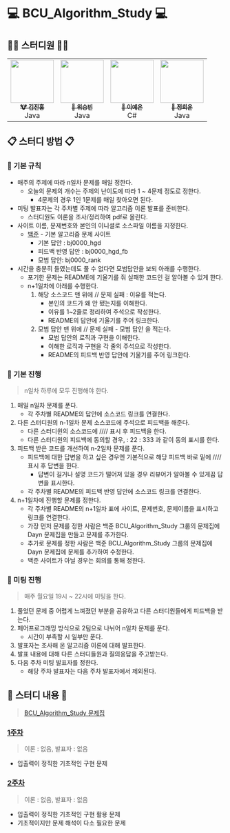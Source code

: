 
# 💻 BCU_Algorithm_Study 💻

## 👨‍💻 스터디원 👩‍💻
<table>
  <tr>
    <td align="center"><a href="https://github.com/deepredk"><img src="https://avatars2.githubusercontent.com/u/33937365?s=460&v=4" width="100px;" alt=""/><br /><sub><b>🐮 김진홍</b></sub></a><br />Java</td>
    <td align="center"><a href="https://github.com/wsb0722"><img src="https://avatars1.githubusercontent.com/u/53260922?s=460&u=a545901c7f460295a11c779629201a81947f3fe4&v=4" width="100px;" alt=""/><br /><sub><b>🐯 위승빈</b></sub></a><br />Java</td>
    <td align="center"><a href="https://github.com/jjklunicc"><img src="https://avatars2.githubusercontent.com/u/55953594?s=460&v=4" width="100px;" alt=""/><br /><sub><b>🐉 이예은</b></sub></a><br />C#</td>
    <td align="center"><a href="https://github.com/cousim46"><img src="https://avatars3.githubusercontent.com/u/67584874?s=460&v=4" width="100px;" alt=""/><br /><sub><b>🐯 정회운</b></sub></a><br />Java</td>
  </tr>
</table>

## 📋 스터디 방법 📋
### 📌 기본 규칙
* 매주의 주제에 따라 n일차 문제를 매일 정한다.
    * 오늘의 문제의 개수는 주제의 난이도에 따라 1 ~ 4문제 정도로 정한다.
      * 4문제의 경우 1인 1문제를 매일 찾아오면 된다.
* 미팅 발표자는 각 주차별 주제에 따라 알고리즘 이론 발표를 준비한다.
  * 스터디원도 이론을 조사/정리하여 pdf로 올린다.
* 사이트 이름, 문제번호와 본인의 이니셜로 소스파일 이름을 지정한다.
  * [백준](https://www.acmicpc.net) - 기본 알고리즘 문제 사이트
    * 기본 답안 : bj0000_hgd
    * 피드백 반영 답안 : bj0000_hgd_fb
    * 모범 답안: bj0000_rank
* 시간을 충분히 들였는데도 풀 수 없다면 모범답안을 보되 아래를 수행한다.
  * 포기한 문제는 README에 기울기를 줘 실패한 코드인 걸 알아볼 수 있게 한다.
  * n+1일차에 아래를 수행한다.
    1. 해당 소스코드 맨 위에 // 문제 실패 : 이유를 적는다.
        * 본인의 코드가 왜 안 됐는지를 이해한다.
        * 이유를 1~2줄로 정리하여 주석으로 작성한다.
        * README의 답안에 기울기를 주어 링크한다.
    2. 모범 답안 맨 위에 // 문제 실패 - 모범 답안 을 적는다.
        * 모범 답안의 로직과 구현을 이해한다.
        * 이해한 로직과 구현을 각 줄의 주석으로 작성한다.
        * README의 피드백 반영 답안에 기울기를 주어 링크한다.
        
### 📌 기본 진행
> n일차 하루에 모두 진행해야 한다.
1. 매일 n일차 문제를 푼다.
    * 각 주차별 README의 답안에 소스코드 링크를 연결한다.
2. 다른 스터디원의 n-1일차 문제 소스코드에 주석으로 피드백을 해준다.
    * 다른 스터디원의 소스코드에 //// 표시 후 피드백을 한다.
    * 다른 스터디원의 피드백에 동의할 경우, : 22 : 333 과 같이 동의 표시를 한다.
3. 피드백 받은 코드를 개선하여 n-2일차 문제를 푼다.
    * 피드백에 대한 답변을 하고 싶은 경우엔 기본적으로 해당 피드백 바로 밑에 //// 표시 후 답변을 한다.
      * 답변이 길거나 설명 코드가 떨어져 있을 경우 리뷰어가 알아볼 수 있게끔 답변을 표시한다.
    * 각 주차별 README의 피드백 반영 답안에 소스코드 링크를 연결한다.
4. n+1일차에 진행할 문제를 정한다.
    * 각 주차별 README의 n+1일차 표에 사이트, 문제번호, 문제이름을 표시하고 링크를 연결한다.
    * 가장 먼저 문제를 정한 사람은 백준 BCU_Algorithm_Study 그룹의 문제집에 Dayn 문제집을 만들고 문제를 추가한다.
    * 추가로 문제를 정한 사람은 백준 BCU_Algorithm_Study 그룹의 문제집에 Dayn 문제집에 문제를 추가하여 수정한다.
    * 백준 사이트가 아닐 경우는 회의를 통해 정한다.

### 📌 미팅 진행
> 매주 월요일 19시 ~ 22시에 미팅을 한다.
1. 풀었던 문제 중 어렵게 느껴졌던 부분을 공유하고 다른 스터디원들에게 피드백을 받는다.
2. 페어프로그래밍 방식으로 2팀으로 나뉘어 n일차 문제를 푼다.
    * 시간이 부족할 시 일부만 푼다.
3. 발표자는 조사해 온 알고리즘 이론에 대해 발표한다.
4. 발표 내용에 대해 다른 스터디들원과 질의응답을 주고받는다.
5. 다음 주차 미팅 발표자를 정한다.
    * 해당 주차 발표자는 다음 주차 발표자에서 제외된다.

## 📝 스터디 내용 📝
> [BCU_Algorithm_Study 문제집](https://www.acmicpc.net/group/workbook/list/9797)
### [1주차](Week1)
> 이론 : 없음, 발표자 : 없음
* 입출력이 정직한 기초적인 구현 문제

### [2주차](Week2)
> 이론 : 없음, 발표자 : 없음
* 입출력이 정직한 기초적인 구현 활용 문제
* 기초적이지만 문제 해석이 다소 필요한 문제
